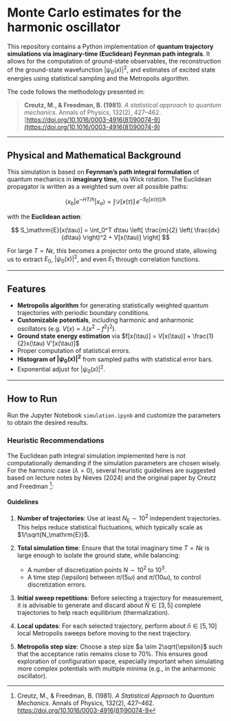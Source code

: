 # Monte Carlo estimates for the harmonic oscillator

This repository contains a Python implementation of **quantum trajectory simulations via imaginary-time (Euclidean) Feynman path integrals**. It allows for the computation of ground-state observables, the reconstruction of the ground-state wavefunction $|\psi_0(x)|^2$, and estimates of excited state energies using statistical sampling and the Metropolis algorithm.

The code follows the methodology presented in:

> **Creutz, M., & Freedman, B. (1981)**. *A statistical approach to quantum mechanics*. Annals of Physics, 132(2), 427–462.  
> [https://doi.org/10.1016/0003-4916(81)90074-9](https://doi.org/10.1016/0003-4916(81)90074-9)

---

## Physical and Mathematical Background

This simulation is based on **Feynman’s path integral formulation** of quantum mechanics in **imaginary time**, via Wick rotation. The Euclidean propagator is written as a weighted sum over all possible paths:

$$
\langle x_b | e^{-H T / \hbar} | x_a \rangle = \int \mathcal{D}[x(\tau)]\, e^{-S_\mathrm{E}[x(\tau)] / \hbar}
$$

with the **Euclidean action**:

$$
S_\mathrm{E}[x(\tau)] = \int_0^T d\tau \left[ \frac{m}{2} \left( \frac{dx}{d\tau} \right)^2 + V[x(\tau)] \right]
$$

For large $T = N \epsilon$, this becomes a projector onto the ground state, allowing us to extract $E_0$, $|\psi_0(x)|^2$, and even $E_1$ through correlation functions.

---

## Features

- **Metropolis algorithm** for generating statistically weighted quantum trajectories with periodic boundary conditions.
- **Customizable potentials**, including harmonic and anharmonic oscillators (e.g. $V(x) = \lambda(x^2 - f^2)^2$).
- **Ground state energy estimation** via $f[x(\tau)] = V[x(\tau)] + \frac{1}{2}x(\tau) V'[x(\tau)]$
- Proper computation of statistical errors.
- **Histogram of $|\psi_0(x)|^2$** from sampled paths with statistical error bars.
- Exponential adjust for $|\psi_0(x)|^2$.

---

## How to Run

Run the Jupyter Notebook `simulation.ipynb` and customize the parameters to obtain the desired results.

### Heuristic Recommendations

The Euclidean path integral simulation implemented here is not computationally demanding if the simulation parameters are chosen wisely. For the harmonic case ($\lambda = 0$), several heuristic guidelines are suggested based on lecture notes by Nieves (2024) and the original paper by Creutz and Freedman [^1]:

#### Guidelines

1. **Number of trajectories**: Use at least $N_\mathrm{E} \sim 10^2$ independent trajectories. This helps reduce statistical fluctuations, which typically scale as $1/\sqrt{N_\mathrm{E}}$.

2. **Total simulation time**: Ensure that the total imaginary time $T = N \epsilon$ is large enough to isolate the ground state, while balancing:
   - A number of discretization points $N \sim 10^2$ to $10^3$.
   - A time step \(\epsilon\) between $\pi/(5\omega)$ and $\pi/(10\omega)$, to control discretization errors.

3. **Initial sweep repetitions**: Before selecting a trajectory for measurement, it is advisable to generate and discard about $\bar{N} \in [3, 5]$ complete trajectories to help reach equilibrium (thermalization).

4. **Local updates**: For each selected trajectory, perform about $\bar{n} \in [5, 10]$ local Metropolis sweeps before moving to the next trajectory.

5. **Metropolis step size**: Choose a step size $a \sim 2\sqrt{\epsilon}$ such that the acceptance ratio remains close to $70$%. This ensures good exploration of configuration space, especially important when simulating more complex potentials with multiple minima (e.g., in the anharmonic oscillator).

[^1]: Creutz, M., & Freedman, B. (1981). *A Statistical Approach to Quantum Mechanics*. Annals of Physics, 132(2), 427–462. https://doi.org/10.1016/0003-4916(81)90074-9

